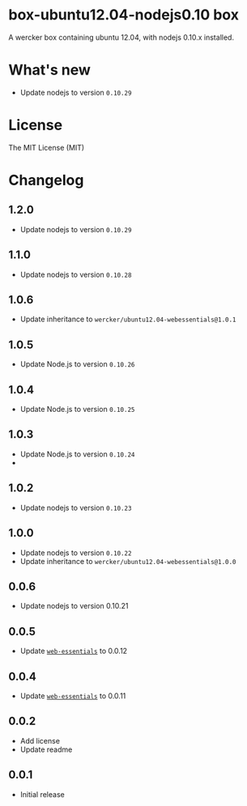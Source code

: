 # box-ubuntu12.04-nodejs0.10 box

A wercker box containing ubuntu 12.04, with nodejs 0.10.x installed.

# What's new

- Update nodejs to version `0.10.29`

# License

The MIT License (MIT)

# Changelog

## 1.2.0

- Update nodejs to version `0.10.29`

## 1.1.0

- Update nodejs to version `0.10.28`

## 1.0.6

- Update inheritance to `wercker/ubuntu12.04-webessentials@1.0.1`

## 1.0.5

- Update Node.js to version `0.10.26`

## 1.0.4

- Update Node.js to version `0.10.25`

## 1.0.3

- Update Node.js to version `0.10.24`
- 
## 1.0.2

- Update nodejs to version `0.10.23`

## 1.0.0

- Update nodejs to version `0.10.22`
- Update inheritance to `wercker/ubuntu12.04-webessentials@1.0.0`

## 0.0.6

- Update nodejs to version 0.10.21

## 0.0.5

- Update [`web-essentials`](https://app.wercker.com/#applications/51ab0c42df8960ba45003fd9/tab/details) to 0.0.12

## 0.0.4

- Update [`web-essentials`](https://app.wercker.com/#applications/51ab0c42df8960ba45003fd9/tab/details) to 0.0.11

## 0.0.2

- Add license
- Update readme

## 0.0.1

- Initial release

